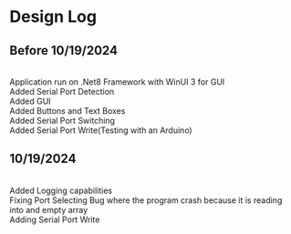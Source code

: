 # Design Log

<h2>Before 10/19/2024</h2> <br/>
Application run on .Net8 Framework with WinUI 3 for GUI<br/>
Added Serial Port Detection<br/>
Added GUI<br/>
Added Buttons and Text Boxes<br/>
Added Serial Port Switching<br/>
Added Serial Port Write(Testing with an Arduino)<br/>
<h2>10/19/2024</h2><br/>
Added Logging capabilities<br/>
Fixing Port Selecting Bug where the program crash because it is reading into and empty array<br/>
Adding Serial Port Write<br/>
